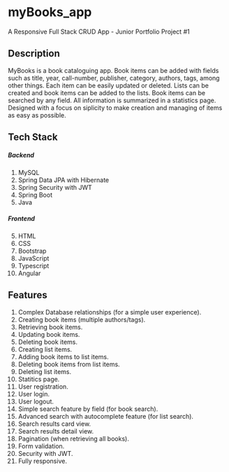 # myBooks_app
A Responsive Full Stack CRUD App - Junior Portfolio Project #1

## Description
MyBooks is a book cataloguing app. Book items can be added with fields such as title, year, call-number, publisher, category, authors, tags, among other things.
Each item can be easily updated or deleted. Lists can be created and book items can be added to the lists. Book items can be searched by any field. All information is summarized in a statistics page. Designed with a focus on siplicity to make creation and managing of items as easy as possible.

## Tech Stack
##### Backend
1. MySQL
2. Spring Data JPA with Hibernate
3. Spring Security with JWT
3. Spring Boot
4. Java

##### Frontend
5. HTML
6. CSS
7. Bootstrap
8. JavaScript
9. Typescript
10. Angular

## Features
1. Complex Database relationships (for a simple user experience).
2. Creating book items (multiple authors/tags).
3. Retrieving book items.
4. Updating book items.
5. Deleting book items. 
6. Creating list items.
7. Adding book items to list items.
8. Deleting book items from list items.
9. Deleting list items.
10. Statitics page.
11. User registration.
12. User login.
13. User logout.
14. Simple search feature by field (for book search).
15. Advanced search with autocomplete feature (for list search).
16. Search results card view.
17. Search results detail view.
18. Pagination (when retrieving all books).
19. Form validation.
20. Security with JWT.
21. Fully responsive.










